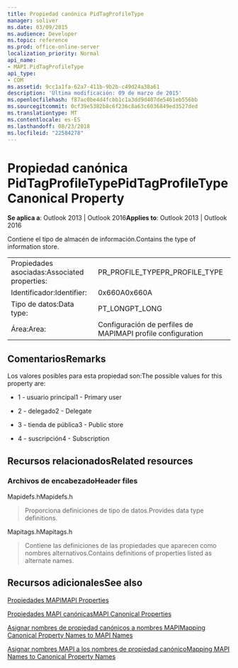 ```yaml
---
title: Propiedad canónica PidTagProfileType
manager: soliver
ms.date: 03/09/2015
ms.audience: Developer
ms.topic: reference
ms.prod: office-online-server
localization_priority: Normal
api_name:
- MAPI.PidTagProfileType
api_type:
- COM
ms.assetid: 9cc1a1fa-62a7-411b-9b2b-c49d24a38a61
description: 'Última modificación: 09 de marzo de 2015'
ms.openlocfilehash: f87ac0be4d4fcbb1c1a3dd9d407de5461eb556bb
ms.sourcegitcommit: 0cf39e5382b8c6f236c8a63c6036849ed3527ded
ms.translationtype: MT
ms.contentlocale: es-ES
ms.lasthandoff: 08/23/2018
ms.locfileid: "22584278"
---
```

# <a name="pidtagprofiletype-canonical-property"></a><span data-ttu-id="dcc64-103">Propiedad canónica PidTagProfileType</span><span class="sxs-lookup"><span data-stu-id="dcc64-103">PidTagProfileType Canonical Property</span></span>

  
  
<span data-ttu-id="dcc64-104">**Se aplica a**: Outlook 2013 | Outlook 2016</span><span class="sxs-lookup"><span data-stu-id="dcc64-104">**Applies to**: Outlook 2013 | Outlook 2016</span></span> 
  
<span data-ttu-id="dcc64-105">Contiene el tipo de almacén de información.</span><span class="sxs-lookup"><span data-stu-id="dcc64-105">Contains the type of information store.</span></span>
  
|||
|:-----|:-----|
|<span data-ttu-id="dcc64-106">Propiedades asociadas:</span><span class="sxs-lookup"><span data-stu-id="dcc64-106">Associated properties:</span></span>  <br/> |<span data-ttu-id="dcc64-107">PR_PROFILE_TYPE</span><span class="sxs-lookup"><span data-stu-id="dcc64-107">PR_PROFILE_TYPE</span></span>  <br/> |
|<span data-ttu-id="dcc64-108">Identificador:</span><span class="sxs-lookup"><span data-stu-id="dcc64-108">Identifier:</span></span>  <br/> |<span data-ttu-id="dcc64-109">0x660A</span><span class="sxs-lookup"><span data-stu-id="dcc64-109">0x660A</span></span>  <br/> |
|<span data-ttu-id="dcc64-110">Tipo de datos:</span><span class="sxs-lookup"><span data-stu-id="dcc64-110">Data type:</span></span>  <br/> |<span data-ttu-id="dcc64-111">PT_LONG</span><span class="sxs-lookup"><span data-stu-id="dcc64-111">PT_LONG</span></span>  <br/> |
|<span data-ttu-id="dcc64-112">Área:</span><span class="sxs-lookup"><span data-stu-id="dcc64-112">Area:</span></span>  <br/> |<span data-ttu-id="dcc64-113">Configuración de perfiles de MAPI</span><span class="sxs-lookup"><span data-stu-id="dcc64-113">MAPI profile configuration</span></span>  <br/> |
   
## <a name="remarks"></a><span data-ttu-id="dcc64-114">Comentarios</span><span class="sxs-lookup"><span data-stu-id="dcc64-114">Remarks</span></span>

<span data-ttu-id="dcc64-115">Los valores posibles para esta propiedad son:</span><span class="sxs-lookup"><span data-stu-id="dcc64-115">The possible values for this property are:</span></span>
  
- <span data-ttu-id="dcc64-116">1 - usuario principal</span><span class="sxs-lookup"><span data-stu-id="dcc64-116">1 - Primary user</span></span>
    
- <span data-ttu-id="dcc64-117">2 - delegado</span><span class="sxs-lookup"><span data-stu-id="dcc64-117">2 - Delegate</span></span>
    
- <span data-ttu-id="dcc64-118">3 - tienda de pública</span><span class="sxs-lookup"><span data-stu-id="dcc64-118">3 - Public store</span></span>
    
- <span data-ttu-id="dcc64-119">4 - suscripción</span><span class="sxs-lookup"><span data-stu-id="dcc64-119">4 - Subscription</span></span>
    
## <a name="related-resources"></a><span data-ttu-id="dcc64-120">Recursos relacionados</span><span class="sxs-lookup"><span data-stu-id="dcc64-120">Related resources</span></span>

### <a name="header-files"></a><span data-ttu-id="dcc64-121">Archivos de encabezado</span><span class="sxs-lookup"><span data-stu-id="dcc64-121">Header files</span></span>

<span data-ttu-id="dcc64-122">Mapidefs.h</span><span class="sxs-lookup"><span data-stu-id="dcc64-122">Mapidefs.h</span></span>
  
> <span data-ttu-id="dcc64-123">Proporciona definiciones de tipo de datos.</span><span class="sxs-lookup"><span data-stu-id="dcc64-123">Provides data type definitions.</span></span>
    
<span data-ttu-id="dcc64-124">Mapitags.h</span><span class="sxs-lookup"><span data-stu-id="dcc64-124">Mapitags.h</span></span>
  
> <span data-ttu-id="dcc64-125">Contiene las definiciones de las propiedades que aparecen como nombres alternativos.</span><span class="sxs-lookup"><span data-stu-id="dcc64-125">Contains definitions of properties listed as alternate names.</span></span>
    
## <a name="see-also"></a><span data-ttu-id="dcc64-126">Recursos adicionales</span><span class="sxs-lookup"><span data-stu-id="dcc64-126">See also</span></span>



[<span data-ttu-id="dcc64-127">Propiedades MAPI</span><span class="sxs-lookup"><span data-stu-id="dcc64-127">MAPI Properties</span></span>](mapi-properties.md)
  
[<span data-ttu-id="dcc64-128">Propiedades MAPI canónicas</span><span class="sxs-lookup"><span data-stu-id="dcc64-128">MAPI Canonical Properties</span></span>](mapi-canonical-properties.md)
  
[<span data-ttu-id="dcc64-129">Asignar nombres de propiedad canónicos a nombres MAPI</span><span class="sxs-lookup"><span data-stu-id="dcc64-129">Mapping Canonical Property Names to MAPI Names</span></span>](mapping-canonical-property-names-to-mapi-names.md)
  
[<span data-ttu-id="dcc64-130">Asignar nombres MAPI a los nombres de propiedad canónico</span><span class="sxs-lookup"><span data-stu-id="dcc64-130">Mapping MAPI Names to Canonical Property Names</span></span>](mapping-mapi-names-to-canonical-property-names.md)

